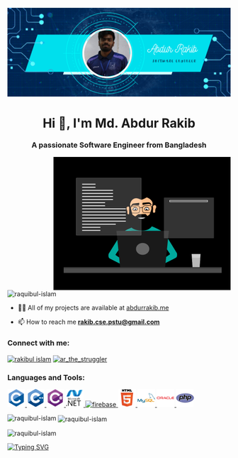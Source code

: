![logo](https://github.com/Raquibul-Islam/Raquibul-Islam/blob/main/Blue.png)
<h1 align="center">Hi 👋, I'm Md. Abdur Rakib</h1>
<h3 align="center">A passionate Software Engineer from Bangladesh</h3>
<img align="right" alt="coding" width="400" src="abcd.gif">
<p align="left"> <img src="https://komarev.com/ghpvc/?username=raquibul-islam&label=Profile%20views&color=0e75b6&style=flat" alt="raquibul-islam" /> </p>




- 👨‍💻 All of my projects are available at [abdurrakib.me](https://abdurrakib.me/)

- 📫 How to reach me **rakib.cse.pstu@gmail.com**

<h3 align="left">Connect with me:</h3>
<p align="left">
<a href="https://fb.com/rakibul islam" target="blank"><img align="center" src="https://raw.githubusercontent.com/rahuldkjain/github-profile-readme-generator/master/src/images/icons/Social/facebook.svg" alt="rakibul islam" height="30" width="40" /></a>
<a href="https://codeforces.com/profile/ar_the_struggler" target="blank"><img align="center" src="https://raw.githubusercontent.com/rahuldkjain/github-profile-readme-generator/master/src/images/icons/Social/codeforces.svg" alt="ar_the_struggler" height="30" width="40" /></a>
</p>

<h3 align="left">Languages and Tools:</h3>
<p align="left"> <a href="https://www.cprogramming.com/" target="_blank" rel="noreferrer"> <img src="https://raw.githubusercontent.com/devicons/devicon/master/icons/c/c-original.svg" alt="c" width="40" height="40"/> </a> <a href="https://www.w3schools.com/cpp/" target="_blank" rel="noreferrer"> <img src="https://raw.githubusercontent.com/devicons/devicon/master/icons/cplusplus/cplusplus-original.svg" alt="cplusplus" width="40" height="40"/> </a> <a href="https://www.w3schools.com/cs/" target="_blank" rel="noreferrer"> <img src="https://raw.githubusercontent.com/devicons/devicon/master/icons/csharp/csharp-original.svg" alt="csharp" width="40" height="40"/> </a> <a href="https://dotnet.microsoft.com/" target="_blank" rel="noreferrer"> <img src="https://raw.githubusercontent.com/devicons/devicon/master/icons/dot-net/dot-net-original-wordmark.svg" alt="dotnet" width="40" height="40"/> </a> <a href="https://firebase.google.com/" target="_blank" rel="noreferrer"> <img src="https://www.vectorlogo.zone/logos/firebase/firebase-icon.svg" alt="firebase" width="40" height="40"/> </a> <a href="https://www.w3.org/html/" target="_blank" rel="noreferrer"> <img src="https://raw.githubusercontent.com/devicons/devicon/master/icons/html5/html5-original-wordmark.svg" alt="html5" width="40" height="40"/> </a> <a href="https://www.mysql.com/" target="_blank" rel="noreferrer"> <img src="https://raw.githubusercontent.com/devicons/devicon/master/icons/mysql/mysql-original-wordmark.svg" alt="mysql" width="40" height="40"/> </a> <a href="https://www.oracle.com/" target="_blank" rel="noreferrer"> <img src="https://raw.githubusercontent.com/devicons/devicon/master/icons/oracle/oracle-original.svg" alt="oracle" width="40" height="40"/> </a> <a href="https://www.php.net" target="_blank" rel="noreferrer"> <img src="https://raw.githubusercontent.com/devicons/devicon/master/icons/php/php-original.svg" alt="php" width="40" height="40"/> </a> </p>


<p><img align="left" src="https://github-readme-stats.vercel.app/api/top-langs?username=raquibul-islam&show_icons=true&locale=en&layout=compact" alt="raquibul-islam" /></p>

<p>&nbsp;<img align="center" src="https://github-readme-stats.vercel.app/api?username=raquibul-islam&show_icons=true&locale=en" alt="raquibul-islam" /></p>

<p><img align="center" src="https://github-readme-streak-stats.herokuapp.com/?user=raquibul-islam&" alt="raquibul-islam" /></p>

[![Typing SVG](https://readme-typing-svg.demolab.com?font=poppins&weight=800&size=40&pause=1000&color=F75311&background=D7FF2D00&center=true&vCenter=true&width=1000&height=100&lines=Don't+Forget+to+Click+Follow+😊)](https://github.com/Raquibul-Islam)
